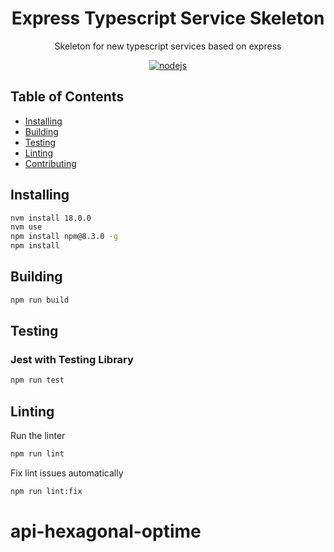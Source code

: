 <h1 align="center">Express Typescript Service Skeleton</h1>

<p align="center">
  Skeleton for new typescript services based on express
</p>

<p align="center">
    <a href="https://github.com/AlbertHernandez/express-typescript-service-skeleton/actions/workflows/nodejs.yml?branch=main"><img src="https://github.com/AlbertHernandez/express-typescript-service-skeleton/actions/workflows/nodejs.yml/badge.svg?branch=main" alt="nodejs"/></a>
</p>

## Table of Contents

- [Installing](#installing)
- [Building](#building)
- [Testing](#testing)
- [Linting](#linting)
- [Contributing](#contributing)

## Installing

```bash
nvm install 18.0.0
nvm use
npm install npm@8.3.0 -g
npm install
```

## Building

```bash
npm run build
```

## Testing

### Jest with Testing Library

```bash
npm run test
```

## Linting

Run the linter

```bash
npm run lint
```

Fix lint issues automatically

```bash
npm run lint:fix
```
# api-hexagonal-optime
